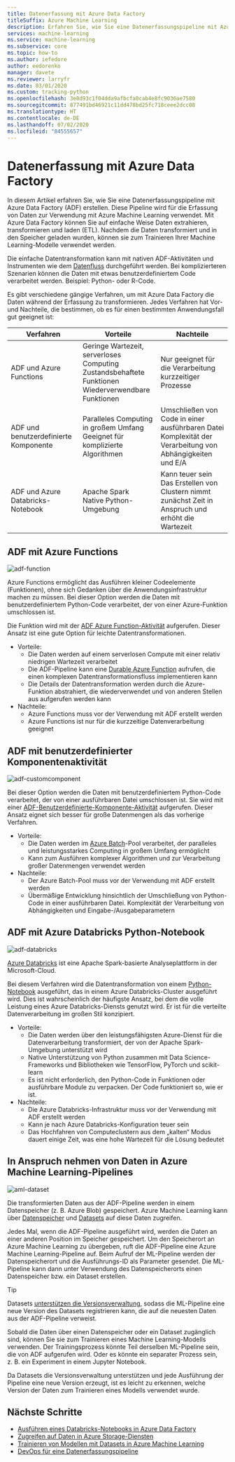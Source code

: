 ```yaml
---
title: Datenerfassung mit Azure Data Factory
titleSuffix: Azure Machine Learning
description: Erfahren Sie, wie Sie eine Datenerfassungspipeline mit Azure Data Factory erstellen.
services: machine-learning
ms.service: machine-learning
ms.subservice: core
ms.topic: how-to
ms.author: iefedore
author: eedorenko
manager: davete
ms.reviewer: larryfr
ms.date: 03/01/2020
ms.custom: tracking-python
ms.openlocfilehash: 3e8d93c1f04dda9afbcfa0cab4e8fc9036ae7580
ms.sourcegitcommit: 877491bd46921c11dd478bd25fc718ceee2dcc08
ms.translationtype: HT
ms.contentlocale: de-DE
ms.lasthandoff: 07/02/2020
ms.locfileid: "84555657"
---
```

# <a name="data-ingestion-with-azure-data-factory"></a>Datenerfassung mit Azure Data Factory

In diesem Artikel erfahren Sie, wie Sie eine Datenerfassungspipeline mit Azure Data Factory (ADF) erstellen. Diese Pipeline wird für die Erfassung von Daten zur Verwendung mit Azure Machine Learning verwendet. Mit Azure Data Factory können Sie auf einfache Weise Daten extrahieren, transformieren und laden (ETL). Nachdem die Daten transformiert und in den Speicher geladen wurden, können sie zum Trainieren Ihrer Machine Learning-Modelle verwendet werden.

Die einfache Datentransformation kann mit nativen ADF-Aktivitäten und Instrumenten wie dem [Datenfluss](https://docs.microsoft.com/azure/data-factory/control-flow-execute-data-flow-activity) durchgeführt werden. Bei komplizierteren Szenarien können die Daten mit etwas benutzerdefiniertem Code verarbeitet werden. Beispiel: Python- oder R-Code.

Es gibt verschiedene gängige Verfahren, um mit Azure Data Factory die Daten während der Erfassung zu transformieren. Jedes Verfahren hat Vor- und Nachteile, die bestimmen, ob es für einen bestimmten Anwendungsfall gut geeignet ist:

| Verfahren | Vorteile | Nachteile |
| ----- | ----- | ----- |
| ADF und Azure Functions | Geringe Wartezeit, serverloses Computing</br>Zustandsbehaftete Funktionen</br>Wiederverwendbare Funktionen | Nur geeignet für die Verarbeitung kurzzeitiger Prozesse |
| ADF und benutzerdefinierte Komponente | Paralleles Computing in großem Umfang</br>Geeignet für komplizierte Algorithmen | Umschließen von Code in einer ausführbaren Datei</br>Komplexität der Verarbeitung von Abhängigkeiten und E/A |
| ADF und Azure Databricks-Notebook | Apache Spark</br>Native Python-Umgebung | Kann teuer sein</br>Das Erstellen von Clustern nimmt zunächst Zeit in Anspruch und erhöht die Wartezeit

## <a name="adf-with-azure-functions"></a>ADF mit Azure Functions

![adf-function](media/how-to-data-ingest-adf/adf-function.png)

Azure Functions ermöglicht das Ausführen kleiner Codeelemente (Funktionen), ohne sich Gedanken über die Anwendungsinfrastruktur machen zu müssen. Bei dieser Option werden die Daten mit benutzerdefiniertem Python-Code verarbeitet, der von einer Azure-Funktion umschlossen ist. 

Die Funktion wird mit der [ADF Azure Function-Aktivität](https://docs.microsoft.com/azure/data-factory/control-flow-azure-function-activity) aufgerufen. Dieser Ansatz ist eine gute Option für leichte Datentransformationen. 

* Vorteile:
    * Die Daten werden auf einem serverlosen Compute mit einer relativ niedrigen Wartezeit verarbeitet
    * Die ADF-Pipeline kann eine [Durable Azure Function](/azure/azure-functions/durable/durable-functions-overview) aufrufen, die einen komplexen Datentransformationsfluss implementieren kann 
    * Die Details der Datentransformation werden durch die Azure-Funktion abstrahiert, die wiederverwendet und von anderen Stellen aus aufgerufen werden kann
* Nachteile:
    * Azure Functions muss vor der Verwendung mit ADF erstellt werden
    * Azure Functions ist nur für die kurzzeitige Datenverarbeitung geeignet

## <a name="adf-with-custom-component-activity"></a>ADF mit benutzerdefinierter Komponentenaktivität

![adf-customcomponent](media/how-to-data-ingest-adf/adf-customcomponent.png)

Bei dieser Option werden die Daten mit benutzerdefiniertem Python-Code verarbeitet, der von einer ausführbaren Datei umschlossen ist. Sie wird mit einer [ADF-Benutzerdefinierte-Komponente-Aktivität](https://docs.microsoft.com/azure/data-factory/transform-data-using-dotnet-custom-activity) aufgerufen. Dieser Ansatz eignet sich besser für große Datenmengen als das vorherige Verfahren.

* Vorteile:
    * Die Daten werden im [Azure Batch](https://docs.microsoft.com/azure/batch/batch-technical-overview)-Pool verarbeitet, der paralleles und leistungsstarkes Computing in großem Umfang ermöglicht
    * Kann zum Ausführen komplexer Algorithmen und zur Verarbeitung großer Datenmengen verwendet werden
* Nachteile:
    * Der Azure Batch-Pool muss vor der Verwendung mit ADF erstellt werden
    * Übermäßige Entwicklung hinsichtlich der Umschließung von Python-Code in einer ausführbaren Datei. Komplexität der Verarbeitung von Abhängigkeiten und Eingabe-/Ausgabeparametern

## <a name="adf-with-azure-databricks-python-notebook"></a>ADF mit Azure Databricks Python-Notebook

![adf-databricks](media/how-to-data-ingest-adf/adf-databricks.png)

[Azure Databricks](https://azure.microsoft.com/services/databricks/) ist eine Apache Spark-basierte Analyseplattform in der Microsoft-Cloud.

Bei diesem Verfahren wird die Datentransformation von einem [Python-Notebook](https://docs.microsoft.com/azure/data-factory/transform-data-using-databricks-notebook) ausgeführt, das in einem Azure Databricks-Cluster ausgeführt wird. Dies ist wahrscheinlich der häufigste Ansatz, bei dem die volle Leistung eines Azure Databricks-Diensts genutzt wird. Er ist für die verteilte Datenverarbeitung im großen Stil konzipiert.

* Vorteile:
    * Die Daten werden über den leistungsfähigsten Azure-Dienst für die Datenverarbeitung transformiert, der von der Apache Spark-Umgebung unterstützt wird
    * Native Unterstützung von Python zusammen mit Data Science-Frameworks und Bibliotheken wie TensorFlow, PyTorch und scikit-learn
    * Es ist nicht erforderlich, den Python-Code in Funktionen oder ausführbare Module zu verpacken. Der Code funktioniert so, wie er ist.
* Nachteile:
    * Die Azure Databricks-Infrastruktur muss vor der Verwendung mit ADF erstellt werden
    * Kann je nach Azure Databricks-Konfiguration teuer sein
    * Das Hochfahren von Computeclustern aus dem „kalten“ Modus dauert einige Zeit, was eine hohe Wartezeit für die Lösung bedeutet 
    

## <a name="consuming-data-in-azure-machine-learning-pipelines"></a>In Anspruch nehmen von Daten in Azure Machine Learning-Pipelines

![aml-dataset](media/how-to-data-ingest-adf/aml-dataset.png)

Die transformierten Daten aus der ADF-Pipeline werden in einem Datenspeicher (z. B. Azure Blob) gespeichert. Azure Machine Learning kann über [Datenspeicher](https://docs.microsoft.com/azure/machine-learning/how-to-access-data#create-and-register-datastores) und [Datasets](https://docs.microsoft.com/azure/machine-learning/how-to-create-register-datasets) auf diese Daten zugreifen.

Jedes Mal, wenn die ADF-Pipeline ausgeführt wird, werden die Daten an einer anderen Position im Speicher gespeichert. Um den Speicherort an Azure Machine Learning zu übergeben, ruft die ADF-Pipeline eine Azure Machine Learning-Pipeline auf. Beim Aufruf der ML-Pipeline werden der Datenspeicherort und die Ausführungs-ID als Parameter gesendet. Die ML-Pipeline kann dann unter Verwendung des Datenspeicherorts einen Datenspeicher bzw. ein Dataset erstellen. 

> [!TIP]
> Datasets [unterstützen die Versionsverwaltung](https://docs.microsoft.com/azure/machine-learning/how-to-version-track-datasets), sodass die ML-Pipeline eine neue Version des Datasets registrieren kann, die auf die neuesten Daten aus der ADF-Pipeline verweist.

Sobald die Daten über einen Datenspeicher oder ein Dataset zugänglich sind, können Sie sie zum Trainieren eines Machine Learning-Modells verwenden. Der Trainingsprozess könnte Teil derselben ML-Pipeline sein, die von ADF aufgerufen wird. Oder es könnte ein separater Prozess sein, z. B. ein Experiment in einem Jupyter Notebook.

Da Datasets die Versionsverwaltung unterstützen und jede Ausführung der Pipeline eine neue Version erzeugt, ist es leicht zu erkennen, welche Version der Daten zum Trainieren eines Modells verwendet wurde.

## <a name="next-steps"></a>Nächste Schritte

* [Ausführen eines Databricks-Notebooks in Azure Data Factory](https://docs.microsoft.com/azure/data-factory/transform-data-using-databricks-notebook)
* [Zugreifen auf Daten in Azure Storage-Diensten](https://docs.microsoft.com/azure/machine-learning/how-to-access-data#create-and-register-datastores)
* [Trainieren von Modellen mit Datasets in Azure Machine Learning](https://docs.microsoft.com/azure/machine-learning/how-to-train-with-datasets)
* [DevOps für eine Datenerfassungspipeline](https://docs.microsoft.com/azure/machine-learning/how-to-cicd-data-ingestion)


